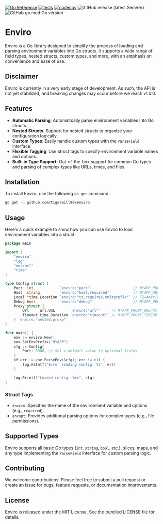 [![Go Reference](https://pkg.go.dev/badge/github.com/tigerwill90/enviro.svg)](https://pkg.go.dev/github.com/tigerwill90/enviro)
[![tests](https://github.com/tigerwill90/enviro/actions/workflows/tests.yaml/badge.svg)](https://github.com/tigerwill90/enviro/actions?query=workflow%3Atests)
[![codecov](https://codecov.io/gh/tigerwill90/enviro/branch/master/graph/badge.svg?token=09nfd7v0Bl)](https://codecov.io/gh/tigerwill90/enviro)
![GitHub release (latest SemVer)](https://img.shields.io/github/v/release/tigerwill90/enviro)
![GitHub go.mod Go version](https://img.shields.io/github/go-mod/go-version/tigerwill90/enviro)
# Enviro

Enviro is a Go library designed to simplify the process of loading and parsing environment variables into Go structs. It supports a wide range of field types, nested structs, custom types, and more, with an emphasis on convenience and ease of use.

## Disclaimer
Enviro is currently in a very early stage of development. As such, the API is not yet stabilized, and breaking changes may occur before we reach v1.0.0.

## Features

- **Automatic Parsing**: Automatically parse environment variables into Go structs.
- **Nested Structs**: Support for nested structs to organize your configuration logically.
- **Custom Types**: Easily handle custom types with the `ParseField` interface.
- **Flexible Tagging**: Use struct tags to specify environment variable names and options.
- **Built-in Type Support**: Out-of-the-box support for common Go types and parsing of complex types like URLs, times, and files.

## Installation

To install Enviro, use the following `go get` command:

```sh
go get -u github.com/tigerwill90/enviro
```

## Usage

Here's a quick example to show how you can use Enviro to load environment variables into a struct:

```go
package main

import (
	"enviro"
	"log"
	"net/url"
	"time"
)

type Config struct {
	Port  int            `enviro:"port"`                   // MYAPP_PORT=8080
	Host  string         `enviro:"host,required"`          // MYAPP_HOST=localhost
	Local *time.Location `enviro:"tz,required,omitprefix"` // TZ=America/New_York
	Debug bool           `enviro:"debug"`                  // MYAPP_DEBUG=true
	Proxy struct {
		Url     url.URL       `enviro:"url"`     // MYAPP_PROXY_URL=https://example.com
		Timeout time.Duration `enviro:"timeout"` // MYAPP_PROXY_TIMEOUT=5s
	} `enviro:"nested:proxy"`
}

func main() {
	env := enviro.New()
	env.SetEnvPrefix("MYAPP")
	cfg := Config{
		Port: 8080, // Set a default value to optional fields
	}
	if err := env.ParseEnv(&cfg); err != nil {
		log.Fatalf("Error loading config: %s", err)
	}

	log.Printf("Loaded config: %+v", cfg)
}
```

### Struct Tags

- `enviro`: Specifies the name of the environment variable and options (e.g., `required`).
- `envopt`: Provides additional parsing options for complex types (e.g., file permissions).

## Supported Types

Enviro supports all basic Go types (`int`, `string`, `bool`, etc.), slices, maps, and any type implementing the `ParseField` interface for custom parsing logic.

## Contributing

We welcome contributions! Please feel free to submit a pull request or create an issue for bugs, feature requests, or documentation improvements.

## License

Enviro is released under the MIT License. See the bundled LICENSE file for details.